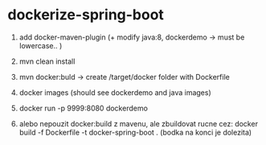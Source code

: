 # dockerize-spring-boot


1. add docker-maven-plugin (+  modify <baseImage>java:8</baseImage>, <imageName>dockerdemo</imageName> -> must be lowercase.. )
2. mvn clean install
3. mvn docker:buld -> create /target/docker folder with Dockerfile

4. docker images (should see dockerdemo and java images)
5. docker run -p 9999:8080 dockerdemo

6. alebo nepouzit docker:build z mavenu, ale zbuildovat rucne cez: docker build -f Dockerfile -t docker-spring-boot . (bodka na konci je dolezita)

